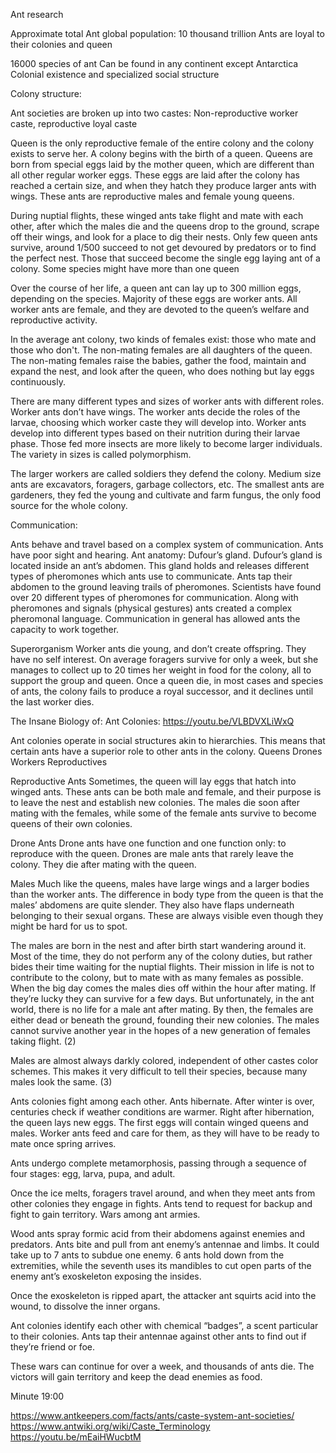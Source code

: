 Ant research

Approximate total Ant global population: 10 thousand trillion
Ants are loyal to their colonies and queen

16000 species of ant
Can be found in any continent except Antarctica
Colonial existence and specialized social structure

Colony structure:

Ant societies are broken up into two castes:
Non-reproductive worker caste, reproductive loyal caste

Queen is the only reproductive female of the entire colony and the colony exists to serve her.
A colony begins with the birth of a queen. Queens are born from special eggs laid by the mother queen, which are different than all other regular worker eggs. These eggs are laid after the colony has reached a certain size, and when they hatch they produce larger ants with wings. These ants are reproductive males and female young queens.

During nuptial flights, these winged ants take flight and mate with each other, after which the males die and the queens drop to the ground, scrape off their wings, and look for a place to dig their nests.
Only few queen ants survive, around 1/500 succeed to not get devoured by predators or to find the perfect nest. Those that succeed become the single egg laying ant of a colony. Some species might have more than one queen

Over the course of her life, a queen ant can lay up to 300 million eggs, depending on the species. Majority of these eggs are worker ants. All worker ants are female, and they are devoted to the queen’s welfare and reproductive activity. 

In the average ant colony, two kinds of females exist: those who mate and those who don't. The non-mating females are all daughters of the queen. The non-mating females raise the babies, gather the food, maintain and expand the nest, and look after the queen, who does nothing but lay eggs continuously. 

There are many different types and sizes of worker ants with different roles. Worker ants don’t have wings. The worker ants decide the roles of the larvae, choosing which worker caste they will develop into. Worker ants develop into different types based on their nutrition during their larvae phase. Those fed more insects are more likely to become larger individuals. The variety in sizes is called polymorphism. 

The larger workers are called soldiers they defend the colony. Medium size ants are excavators, foragers, garbage collectors, etc. The smallest ants are gardeners, they fed the young and cultivate and farm fungus, the only food source for the whole colony.

Communication:

Ants behave and travel based on a complex system of communication.
Ants have poor sight and hearing. 
Ant anatomy: Dufour’s gland.
Dufour’s gland is located inside an ant’s abdomen. This gland holds and releases different types of pheromones which ants use to communicate. Ants tap their abdomen to the ground leaving trails of pheromones. Scientists have found over 20 different types of pheromones for communication.
Along with pheromones and signals (physical gestures) ants created a complex pheromonal language.
Communication in general has allowed ants the capacity to work together.

Superorganism
Worker ants die young, and don’t create offspring. They have no self interest.
On average foragers survive for only a week, but she manages to collect up to 20 times her weight in food for the colony, all to support the group and queen.
Once a queen die, in most cases and species of ants, the colony fails to produce a royal successor, and it declines until the last worker dies. 

The Insane Biology of: Ant Colonies:
https://youtu.be/VLBDVXLiWxQ

Ant colonies operate in social structures akin to hierarchies. This means that certain ants have a superior role to other ants in the colony.
Queens
Drones
Workers
Reproductives

Reproductive Ants
Sometimes, the queen will lay eggs that hatch into winged ants. These ants can be both male and female, and their purpose is to leave the nest and establish new colonies. The males die soon after mating with the females, while some of the female ants survive to become queens of their own colonies.

Drone Ants
Drone ants have one function and one function only: to reproduce with the queen. Drones are male ants that rarely leave the colony. They die after mating with the queen.

Males
Much like the queens, males have large wings and a larger bodies than the worker ants. The difference in body type from the queen is that the males’ abdomens are quite slender. They also have flaps underneath belonging to their sexual organs. These are always visible even though they might be hard for us to spot.

The males are born in the nest and after birth start wandering around it. Most of the time, they do not perform any of the colony duties, but rather bides their time waiting for the nuptial flights. Their mission in life is not to contribute to the colony, but to mate with as many females as possible. When the big day comes the males dies off within the hour after mating. If they’re lucky they can survive for a few days. But unfortunately, in the ant world, there is no life for a male ant after mating. By then, the females are either dead or beneath the ground, founding their new colonies. The males cannot survive another year in the hopes of a new generation of females taking flight. (2)

Males are almost always darkly colored, independent of other castes color schemes. This makes it very difficult to tell their species, because many males look the same. (3)


Ants colonies fight among each other.
Ants hibernate. After winter is over, centuries check if weather conditions are warmer.
Right after hibernation, the queen lays new eggs. The first eggs will contain winged queens and males.
Worker ants feed and care for them, as they will have to be ready to mate once spring arrives.

Ants undergo complete metamorphosis, passing through a sequence of four stages: egg, larva, pupa, and adult.

Once the ice melts, foragers travel around, and when they meet ants from other colonies they engage in fights. Ants tend to request for backup and fight to gain territory. Wars among ant armies.

Wood ants spray formic acid from their abdomens against enemies and predators.
Ants bite and pull from ant enemy’s antennae and limbs. It could take up to 7 ants to subdue one enemy. 6 ants hold down from the extremities, while the seventh uses its mandibles to cut open parts of the enemy ant’s exoskeleton exposing the insides.

Once the exoskeleton is ripped apart, the attacker ant squirts acid into the wound, to dissolve the inner organs.

Ant colonies identify each other with chemical “badges”, a scent particular to their colonies. Ants tap their antennae against other ants to find out if they’re friend or foe.

These wars can continue for over a week, and thousands of ants die. The victors will gain territory and keep the dead enemies as food.

Minute 19:00

https://www.antkeepers.com/facts/ants/caste-system-ant-societies/
https://www.antwiki.org/wiki/Caste_Terminology
https://youtu.be/mEaiHWucbtM

